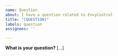 ```yaml
---
name: Question
about: I have a question related to EnvyControl
title: "[QUESTION]"
labels: question
assignees: ''

---
```


**What is your question?**
[...]
